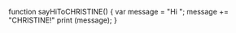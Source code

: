 function sayHiToCHRISTINE() {
    var message = "Hi ";
    message += "CHRISTINE!"
    print (message);
}